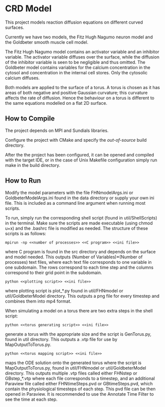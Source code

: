 CRD Model
=========

This project models reaction diffusion equations on different curved surfaces. 

Currently we have two models, the Fitz Hugh Nagumo neuron model and the Goldbeter smooth muscle cell model.

The Fitz Hugh Nagumo model contains an activator variable and an inhibitor variable. The activator variable diffuses over the surface, while the diffusion of the inhibitor variable is seen to be negligible and thus omitted. 
The Goldbeter model contains variables for the calcium concentration in the cytosol and concentration in the internal cell stores. Only the cytosolic calcium diffuses.

Both models are applied to the surface of a torus. A torus is chosen as it has areas of both negative and positive Gaussian curvature; this curvature affects the rate of diffusion. Hence the behaviour on a torus is different to the same equations modelled on a flat 2D surface.



How to Compile
--------------

The project depends on MPI and Sundials libraries.

Configure the project with CMake and specify the *out-of-source* build directory.

After the the project has been configured, it can be opened and compiled with
the target IDE, or in the case of Unix Makefile configuration simply run make in
the build directory. 

How to Run
----------

Modify the model parameters with the file FHNmodelArgs.ini or GoldbeterModelArgs.ini found in the data directory or supply your own ini file. This is included as a command line argument when running most scripts.


To run, simply run the corresponding shell script (found in util/ShellScripts) in the terminal. Make sure the scripts are made executable (using chmod u+x) and the .bashrc file is modified as needed. The structure of these scripts is as follows:

    mpirun -np <<number of processes>> <<C program>> <<ini file>>

where C program is found in the src directory and depends on the surface and model needed. This outputs (Number of Variables)*(Number of processes) text files, where each text file corresponds to one variable in one subdomain. The rows correspond to each time step and the columns correspond to their grid point in the subdomain.

    python <<plotting script>> <<ini file>>

where plotting script is plot_*.py found in util/FHNmodel or util/GoldbeterModel directory. This outputs a png file for every timestep and combines them into mp4 format.


When simulating a model on a torus there are two extra steps in the shell script:

    python <<torus generating script>> <<ini file>>

generate a torus with the appropriate size and the script is GenTorus.py, found in util directory. This outputs a .vtp file for use by MapOutputToTorus.py.

    python <<torus mapping script>> <<ini file>>
     
maps the ODE solution onto the generated torus where the script is MapOutputToTorus.py, found in util/FHNmodel or util/GoldbeterModel directory. This outputs multiple .vtp files called either FHNstep or GBstep_*.vtp where each file corresponds to a timestep, and an additional Paraview file called either FHNtimeSteps.pvd or GBtimeSteps.pvd, which contain the physiological timesteps of each step. This pvd file can be then opened in Paraview. It is recommended to use the Annotate Time Filter to see the time at each step.

